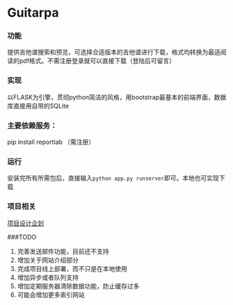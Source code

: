 # Guitarpa
### 功能
提供吉他谱搜索和预览，可选择合适版本的吉他谱进行下载，格式均转换为最适阅读的pdf格式。不需注册登录就可以直接下载（登陆后可留言）

### 实现
以FLASK为引擎，贯彻python简洁的风格，用bootstrap最基本的前端界面，数据库直接用自带的SQLite

### 主要依赖服务：
pip install reportlab （需注册）

### 运行
安装完所有所需包后，直接输入` python app.py runserver `即可。本地也可实现下载

### 项目相关
[项目设计企划](http://blog.csdn.net/kkevinyang/article/details/52738173)

###TODO
1. 完善发送邮件功能，目前还不支持
2. 增加关于网站介绍部分
3. 完成项目线上部署，而不只是在本地使用
4. 增加异步或者队列支持
5. 增加定期服务器清除数据功能，防止缓存过多
6. 可能会增加更多索引网站
